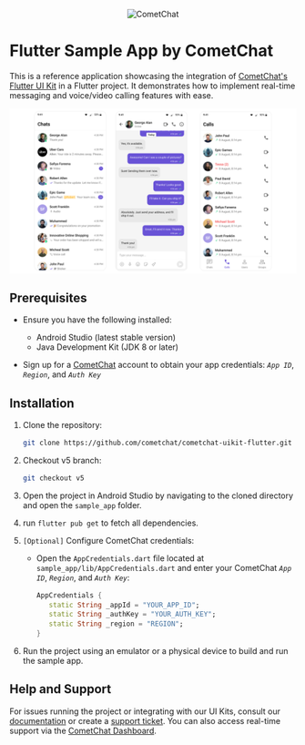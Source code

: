 
<p align="center">
  <img alt="CometChat" src="https://assets.cometchat.io/website/images/logos/banner.png">
</p>

# Flutter Sample App by CometChat

This is a reference application showcasing the integration of [CometChat's Flutter UI Kit](https://www.cometchat.com/docs/ui-kit/flutter/5.0/overview) in a Flutter project. It demonstrates how to implement real-time messaging and voice/video calling features with ease.

<div style="display: flex; align-items: center; justify-content: center">
   <img src="./screenshots/overview_cometchat_screens.png" />
</div>

## Prerequisites

- Ensure you have the following installed:
   - Android Studio (latest stable version)
   - Java Development Kit (JDK 8 or later)

- Sign up for a [CometChat](https://app.cometchat.com/) account to obtain your app credentials: _`App ID`_, _`Region`_, and _`Auth Key`_

## Installation

1. Clone the repository:
   ```sh
   git clone https://github.com/cometchat/cometchat-uikit-flutter.git
   ```

2. Checkout v5 branch:
   ```sh
   git checkout v5
   ```

3. Open the project in Android Studio by navigating to the cloned directory and open the `sample_app` folder.

4.  run `flutter pub get` to fetch all dependencies.

5. `[Optional]` Configure CometChat credentials:
   - Open the `AppCredentials.dart` file located at `sample_app/lib/AppCredentials.dart` and enter your CometChat _`App ID`_, _`Region`_, and _`Auth Key`_:
     ```dart
     AppCredentials {
        static String _appId = "YOUR_APP_ID";
        static String _authKey = "YOUR_AUTH_KEY";
        static String _region = "REGION";
     }
     ```

6. Run the project using an emulator or a physical device to build and run the sample app.

## Help and Support

For issues running the project or integrating with our UI Kits, consult our [documentation](https://www.cometchat.com/docs/ui-kit/flutter/5.0/getting-started) or create a [support ticket](https://help.cometchat.com/hc/en-us). You can also access real-time support via the [CometChat Dashboard](http://app.cometchat.com/).